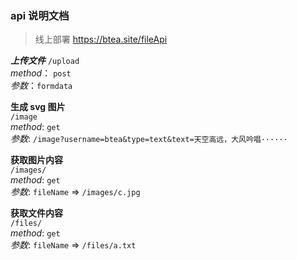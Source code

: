 ### api 说明文档

> 线上部署 https://btea.site/fileApi

**_上传文件_**
`/upload`  
_method_： `post`  
_参数_：`formdata`

**生成 svg 图片**  
`/image`  
_method_: `get`  
_参数_: `/image?username=btea&type=text&text=天空高远，大风吟唱······`

**获取图片内容**  
`/images/`  
_method_: `get`  
_参数_: `fileName` => `/images/c.jpg`

**获取文件内容**  
`/files/`  
_method_: `get`  
_参数_: `fileName` => `/files/a.txt`
